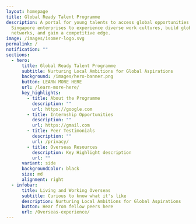 ```yaml
---
layout: homepage
title: Global Ready Talent Programme
description: A portal for young talents to access global opportunities with
  Singapore enterprises to experience diverse work cultures, build global
  networks, and gain a competitive edge.
image: /images/isomer-logo.svg
permalink: /
notification: ""
sections:
  - hero:
      title: Global Ready Talent Programme
      subtitle: Nurturing Local Ambitions for Global Aspirations
      background: /images/hero-banner.png
      button: LEARN MORE HERE
      url: /learn-more-here/
      key_highlights:
        - title: About the Programme
          description: ""
          url: https://google.com
        - title: Internship Opportunities
          description: ""
          url: https://gmail.com
        - title: Peer Testimonials
          description: ""
          url: /privacy/
        - title: Overseas Resources
          description: Key Highlight description
          url: ""
      variant: side
      backgroundColor: black
      size: md
      alignment: right
  - infobar:
      title: Living and Working Overseas
      subtitle: Curious to know what it's like
      description: Nurturing Local Ambitions for Global Aspirations
      button: Hear from fellow peers here
      url: /Overseas-experience/
---
```

